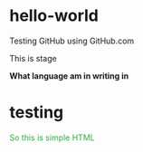 # hello-world
Testing GitHub using GitHub.com

This is stage

<b>What language am in writing in</b>

# testing

<font color="35AA44">So this is simple HTML</font>



